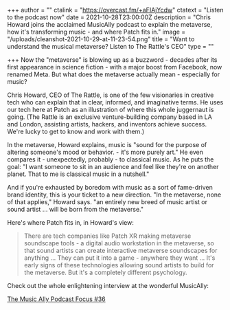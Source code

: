 +++
author = ""
ctalink = "https://overcast.fm/+aFIAjYcdw"
ctatext = "Listen to the podcast now"
date = 2021-10-28T23:00:00Z
description = "Chris Howard joins the acclaimed MusicAlly podcast to explain the metaverse, how it's transforming music - and where Patch fits in."
image = "/uploads/cleanshot-2021-10-29-at-11-23-54.png"
title = "Want to understand the musical metaverse? Listen to The Rattle's CEO"
type = ""

+++
Now the "metaverse" is blowing up as a buzzword - decades after its first appearance in science fiction - with a major boost from Facebook, now renamed Meta. But what does the metaverse actually mean - especially for music?

Chris Howard, CEO of The Rattle, is one of the few visionaries in creative tech who can explain that in clear, informed, and imaginative terms. He uses our tech here at Patch as an illustration of where this whole juggernaut is going. (The Rattle is an exclusive venture-building company based in LA and London, assisting artists, hackers, and inventors achieve success. We're lucky to get to know and work with them.)

In the metaverse, Howard explains, music is "sound for the purpose of altering someone's mood or behavior. - it's more purely art." He even compares it - unexpectedly, probably - to classical music. As he puts the goal: "I want someone to sit in an audience and feel like they're on another planet. That to me is classical music in a nutshell."

And if you're exhausted by boredom with music as a sort of fame-driven brand identity, this is your ticket to a new direction. "In the metaverse, none of that applies," Howard says. "an entirely new breed of music artist or sound artist ... will be born from the metaverse."

Here's where Patch fits in, in Howard's view:

> There are tech companies like Patch XR making metaverse soundscape tools - a digital audio workstation in the metaverse, so that sound artists can create interactive metaverse soundscapes for anything ... They can put it into a game - anywhere they want ... It's early signs of these technologies allowing sound artists to build for the metaverse. But it's a completely different psychology.

Check out the whole enlightening interview at the wonderful MusicAlly:

[The Music Ally Podcast Focus #36](https://overcast.fm/+aFIAjYcdw "Listen now")
